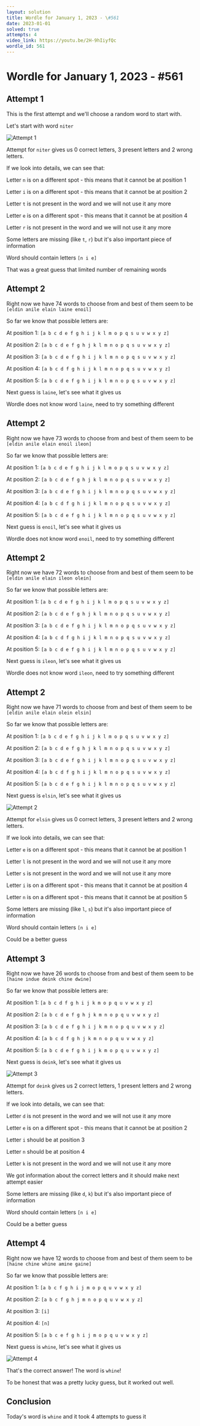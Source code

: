 ```yaml
---
layout: solution
title: Wordle for January 1, 2023 - \#561
date: 2023-01-01
solved: true
attempts: 4
video_link: https://youtu.be/2H-9hIiyfQc
wordle_id: 561
---
```


# Wordle for January 1, 2023 - \#561

## Attempt 1

This is the first attempt and we'll choose a random word to start with.

Let's start with word `niter`

![Attempt 1](2023-01-01/attempt-1.png)

Attempt for `niter` gives us 0 correct letters, 3 present letters and 2 wrong letters.

If we look into details, we can see that:

Letter `n` is on a different spot - this means that it cannot be at position 1

Letter `i` is on a different spot - this means that it cannot be at position 2

Letter `t` is not present in the word and we will not use it any more

Letter `e` is on a different spot - this means that it cannot be at position 4

Letter `r` is not present in the word and we will not use it any more

Some letters are missing (like `t`, `r`) but it's also important piece of information

Word should contain letters `[n i e]`

That was a great guess that limited number of remaining words



## Attempt 2

Right now we have 74 words to choose from and best of them seem to be `[eldin anile elain laine enoil]`

So far we know that possible letters are:

At position 1: `[a b c d e f g h i j k l m o p q s u v w x y z]`

At position 2: `[a b c d e f g h j k l m n o p q s u v w x y z]`

At position 3: `[a b c d e f g h i j k l m n o p q s u v w x y z]`

At position 4: `[a b c d f g h i j k l m n o p q s u v w x y z]`

At position 5: `[a b c d e f g h i j k l m n o p q s u v w x y z]`

Next guess is `laine`, let's see what it gives us

Wordle does not know word `laine`, need to try something different

## Attempt 2

Right now we have 73 words to choose from and best of them seem to be `[eldin anile elain enoil ileon]`

So far we know that possible letters are:

At position 1: `[a b c d e f g h i j k l m o p q s u v w x y z]`

At position 2: `[a b c d e f g h j k l m n o p q s u v w x y z]`

At position 3: `[a b c d e f g h i j k l m n o p q s u v w x y z]`

At position 4: `[a b c d f g h i j k l m n o p q s u v w x y z]`

At position 5: `[a b c d e f g h i j k l m n o p q s u v w x y z]`

Next guess is `enoil`, let's see what it gives us

Wordle does not know word `enoil`, need to try something different

## Attempt 2

Right now we have 72 words to choose from and best of them seem to be `[eldin anile elain ileon olein]`

So far we know that possible letters are:

At position 1: `[a b c d e f g h i j k l m o p q s u v w x y z]`

At position 2: `[a b c d e f g h j k l m n o p q s u v w x y z]`

At position 3: `[a b c d e f g h i j k l m n o p q s u v w x y z]`

At position 4: `[a b c d f g h i j k l m n o p q s u v w x y z]`

At position 5: `[a b c d e f g h i j k l m n o p q s u v w x y z]`

Next guess is `ileon`, let's see what it gives us

Wordle does not know word `ileon`, need to try something different

## Attempt 2

Right now we have 71 words to choose from and best of them seem to be `[eldin anile elain olein elsin]`

So far we know that possible letters are:

At position 1: `[a b c d e f g h i j k l m o p q s u v w x y z]`

At position 2: `[a b c d e f g h j k l m n o p q s u v w x y z]`

At position 3: `[a b c d e f g h i j k l m n o p q s u v w x y z]`

At position 4: `[a b c d f g h i j k l m n o p q s u v w x y z]`

At position 5: `[a b c d e f g h i j k l m n o p q s u v w x y z]`

Next guess is `elsin`, let's see what it gives us

![Attempt 2](2023-01-01/attempt-2.png)

Attempt for `elsin` gives us 0 correct letters, 3 present letters and 2 wrong letters.

If we look into details, we can see that:

Letter `e` is on a different spot - this means that it cannot be at position 1

Letter `l` is not present in the word and we will not use it any more

Letter `s` is not present in the word and we will not use it any more

Letter `i` is on a different spot - this means that it cannot be at position 4

Letter `n` is on a different spot - this means that it cannot be at position 5

Some letters are missing (like `l`, `s`) but it's also important piece of information

Word should contain letters `[n i e]`

Could be a better guess



## Attempt 3

Right now we have 26 words to choose from and best of them seem to be `[haine indue deink chine dwine]`

So far we know that possible letters are:

At position 1: `[a b c d f g h i j k m o p q u v w x y z]`

At position 2: `[a b c d e f g h j k m n o p q u v w x y z]`

At position 3: `[a b c d e f g h i j k m n o p q u v w x y z]`

At position 4: `[a b c d f g h j k m n o p q u v w x y z]`

At position 5: `[a b c d e f g h i j k m o p q u v w x y z]`

Next guess is `deink`, let's see what it gives us

![Attempt 3](2023-01-01/attempt-3.png)

Attempt for `deink` gives us 2 correct letters, 1 present letters and 2 wrong letters.

If we look into details, we can see that:

Letter `d` is not present in the word and we will not use it any more

Letter `e` is on a different spot - this means that it cannot be at position 2

Letter `i` should be at position 3

Letter `n` should be at position 4

Letter `k` is not present in the word and we will not use it any more

We got information about the correct letters and it should make next attempt easier

Some letters are missing (like `d`, `k`) but it's also important piece of information

Word should contain letters `[n i e]`

Could be a better guess



## Attempt 4

Right now we have 12 words to choose from and best of them seem to be `[haine chine whine amine gaine]`

So far we know that possible letters are:

At position 1: `[a b c f g h i j m o p q u v w x y z]`

At position 2: `[a b c f g h j m n o p q u v w x y z]`

At position 3: `[i]`

At position 4: `[n]`

At position 5: `[a b c e f g h i j m o p q u v w x y z]`

Next guess is `whine`, let's see what it gives us

![Attempt 4](2023-01-01/attempt-4.png)

That's the correct answer! The word is `whine`!

To be honest that was a pretty lucky guess, but it worked out well.

## Conclusion

Today's word is `whine` and it took 4 attempts to guess it

